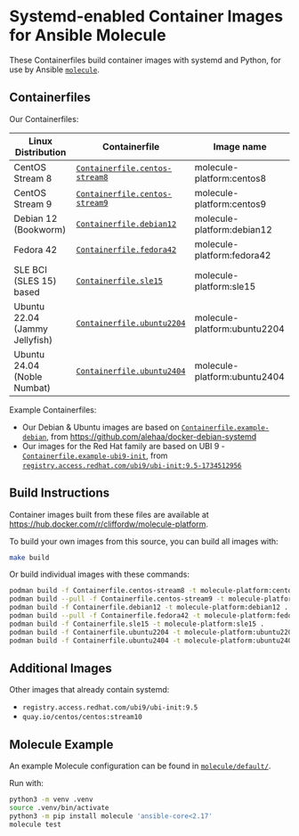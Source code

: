 # Systemd-enabled Container Images for Ansible Molecule

These Containerfiles build container images with systemd and Python,
for use by Ansible [`molecule`](https://ansible.readthedocs.io/projects/molecule/).

## Containerfiles

Our Containerfiles:

| Linux Distribution             | Containerfile                                                  | Image name                   |
| ------------------------------ | -------------------------------------------------------------- | ---------------------------- |
| CentOS Stream 8                | [`Containerfile.centos-stream8`](Containerfile.centos-stream8) | molecule-platform:centos8    |
| CentOS Stream 9                | [`Containerfile.centos-stream9`](Containerfile.centos-stream9) | molecule-platform:centos9    |
| Debian 12 (Bookworm)           | [`Containerfile.debian12`](Containerfile.debian12)             | molecule-platform:debian12   |
| Fedora 42                      | [`Containerfile.fedora42`](Containerfile.fedora42)             | molecule-platform:fedora42   |
| SLE BCI (SLES 15) based        | [`Containerfile.sle15`](Containerfile.sle15)                   | molecule-platform:sle15      |
| Ubuntu 22.04 (Jammy Jellyfish) | [`Containerfile.ubuntu2204`](Containerfile.ubuntu2204)         | molecule-platform:ubuntu2204 |
| Ubuntu 24.04 (Noble Numbat)    | [`Containerfile.ubuntu2404`](Containerfile.ubuntu2404)         | molecule-platform:ubuntu2404 |

Example Containerfiles:

- Our Debian & Ubuntu images are based on [`Containerfile.example-debian`](Containerfile.example-debian), from <https://github.com/alehaa/docker-debian-systemd>
- Our images for the Red Hat family are based on UBI 9 - [`Containerfile.example-ubi9-init`](Containerfile.example-ubi9-init), from [`registry.access.redhat.com/ubi9/ubi-init:9.5-1734512956`](https://catalog.redhat.com/software/containers/ubi9-init/6183297540a2d8e95c82e8bd?image=67629d3c4a112c1ff1bdbb70&container-tabs=dockerfile)

## Build Instructions

Container images built from these files are available at <https://hub.docker.com/r/cliffordw/molecule-platform>.

To build your own images from this source, you can build all images with:

```sh
make build
```

Or build individual images with these commands:

```sh
podman build -f Containerfile.centos-stream8 -t molecule-platform:centos8 .
podman build --pull -f Containerfile.centos-stream9 -t molecule-platform:centos9 .
podman build -f Containerfile.debian12 -t molecule-platform:debian12 .
podman build --pull -f Containerfile.fedora42 -t molecule-platform:fedora42 .
podman build -f Containerfile.sle15 -t molecule-platform:sle15 .
podman build -f Containerfile.ubuntu2204 -t molecule-platform:ubuntu2204 .
podman build -f Containerfile.ubuntu2404 -t molecule-platform:ubuntu2404 .
```

## Additional Images

Other images that already contain systemd:

- `registry.access.redhat.com/ubi9/ubi-init:9.5`
- `quay.io/centos/centos:stream10`

## Molecule Example

An example Molecule configuration can be found in [`molecule/default/`](molecule/default).

Run with:

```sh
python3 -m venv .venv
source .venv/bin/activate
python3 -m pip install molecule 'ansible-core<2.17'
molecule test
```
